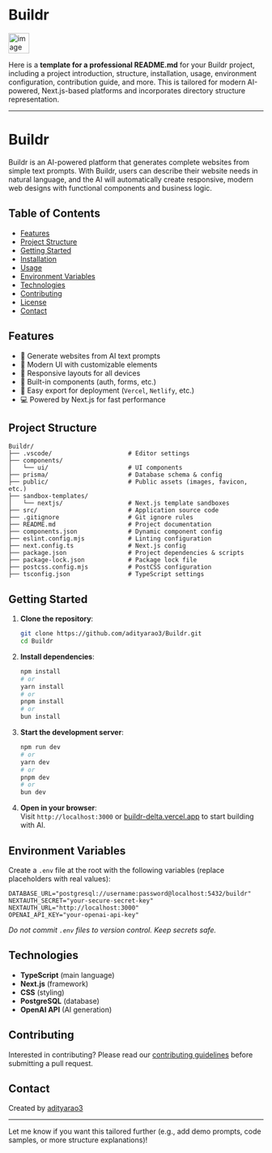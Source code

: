 # Buildr

<img width="41" height="40" alt="image" src="https://github.com/user-attachments/assets/099bec03-1d2f-4f4e-901a-1c8119f7921d" />


Here is a **template for a professional README.md** for your Buildr project, including a project introduction, structure, installation, usage, environment configuration, contribution guide, and more. This is tailored for modern AI-powered, Next.js-based platforms and incorporates directory structure representation.

***

# Buildr

Buildr is an AI-powered platform that generates complete websites from simple text prompts. With Buildr, users can describe their website needs in natural language, and the AI will automatically create responsive, modern web designs with functional components and business logic.

## Table of Contents
- [Features](#features)
- [Project Structure](#project-structure)
- [Getting Started](#getting-started)
- [Installation](#installation)
- [Usage](#usage)
- [Environment Variables](#environment-variables)
- [Technologies](#technologies)
- [Contributing](#contributing)
- [License](#license)
- [Contact](#contact)

## Features
- 🤖 Generate websites from AI text prompts
- 🎨 Modern UI with customizable elements
- 📱 Responsive layouts for all devices
- 🔌 Built-in components (auth, forms, etc.)
- 🚀 Easy export for deployment (`Vercel`, `Netlify`, etc.)
- 💻 Powered by Next.js for fast performance

## Project Structure

```
Buildr/
├── .vscode/                     # Editor settings
├── components/
│   └── ui/                      # UI components
├── prisma/                      # Database schema & config
├── public/                      # Public assets (images, favicon, etc.)
├── sandbox-templates/
│   └── nextjs/                  # Next.js template sandboxes
├── src/                         # Application source code
├── .gitignore                   # Git ignore rules
├── README.md                    # Project documentation
├── components.json              # Dynamic component config
├── eslint.config.mjs            # Linting configuration
├── next.config.ts               # Next.js config
├── package.json                 # Project dependencies & scripts
├── package-lock.json            # Package lock file
├── postcss.config.mjs           # PostCSS configuration
├── tsconfig.json                # TypeScript settings
```

## Getting Started

1. **Clone the repository**:
    ```bash
    git clone https://github.com/adityarao3/Buildr.git
    cd Buildr
    ```
2. **Install dependencies**:
    ```bash
    npm install
    # or
    yarn install
    # or
    pnpm install
    # or
    bun install
    ```

3. **Start the development server**:
    ```bash
    npm run dev
    # or
    yarn dev
    # or
    pnpm dev
    # or
    bun dev
    ```

4. **Open in your browser**:  
   Visit `http://localhost:3000` or [buildr-delta.vercel.app](https://buildr-delta.vercel.app/) to start building with AI.

## Environment Variables

Create a `.env` file at the root with the following variables (replace placeholders with real values):

```
DATABASE_URL="postgresql://username:password@localhost:5432/buildr"
NEXTAUTH_SECRET="your-secure-secret-key"
NEXTAUTH_URL="http://localhost:3000"
OPENAI_API_KEY="your-openai-api-key"
```

*Do not commit `.env` files to version control. Keep secrets safe.*

## Technologies

- **TypeScript** (main language)
- **Next.js** (framework)
- **CSS** (styling)
- **PostgreSQL** (database)
- **OpenAI API** (AI generation)

## Contributing

Interested in contributing? Please read our [contributing guidelines](CONTRIBUTING.md) before submitting a pull request.


## Contact

Created by [adityarao3](https://github.com/adityarao3)

***

Let me know if you want this tailored further (e.g., add demo prompts, code samples, or more structure explanations)!


